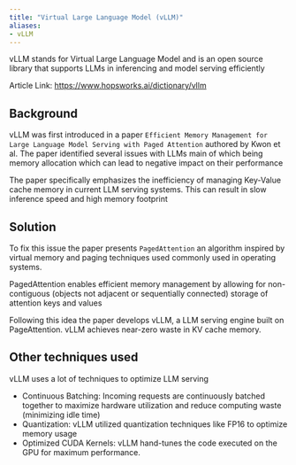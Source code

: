 ```yaml
---
title: "Virtual Large Language Model (vLLM)"
aliases:
- vLLM
---
```


vLLM stands for Virtual Large Language Model and is an open source library that supports LLMs in inferencing and model serving efficiently

Article Link: https://www.hopsworks.ai/dictionary/vllm
## Background

vLLM was first introduced in a paper `Efficient Memory Management for Large Language Model Serving with Paged Attention` authored by Kwon et al. The paper identified several issues with LLMs main of which being memory allocation which can lead to negative impact on their performance

The paper specifically emphasizes the inefficiency of managing Key-Value cache memory in current LLM serving systems. This can result in slow inference speed and high memory footprint


## Solution

To fix this issue the paper presents `PagedAttention` an algorithm inspired by virtual memory and paging techniques used commonly used in operating systems. 

PagedAttention enables efficient memory management by allowing for non-contiguous (objects not adjacent or sequentially connected) storage of attention keys and values

Following this idea the paper develops vLLM, a LLM serving engine built on PageAttention. vLLM achieves near-zero waste in KV cache memory.

## Other techniques used

vLLM uses a lot of techniques to optimize LLM serving

- Continuous Batching: Incoming requests are continuously batched together to maximize hardware utilization and reduce computing waste (minimizing idle time)
- Quantization: vLLM utilized quantization techniques like FP16 to optimize memory usage
- Optimized CUDA Kernels: vLLM hand-tunes the code executed on the GPU for maximum performance. 

